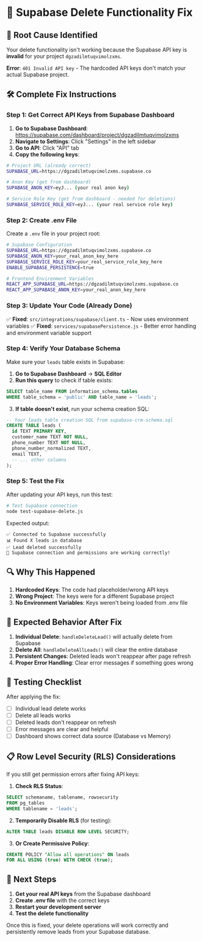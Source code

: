 # 🔧 Supabase Delete Functionality Fix

## 🚨 **Root Cause Identified**
Your delete functionality isn't working because the Supabase API key is **invalid** for your project `dgzadilmtuqvimolzxms`.

**Error**: `401 Invalid API key` - The hardcoded API keys don't match your actual Supabase project.

## 🛠️ **Complete Fix Instructions**

### Step 1: Get Correct API Keys from Supabase Dashboard

1. **Go to Supabase Dashboard**: https://supabase.com/dashboard/project/dgzadilmtuqvimolzxms
2. **Navigate to Settings**: Click "Settings" in the left sidebar
3. **Go to API**: Click "API" tab
4. **Copy the following keys**:

```bash
# Project URL (already correct)
SUPABASE_URL=https://dgzadilmtuqvimolzxms.supabase.co

# Anon Key (get from dashboard)
SUPABASE_ANON_KEY=eyJ... (your real anon key)

# Service Role Key (get from dashboard - needed for deletions)
SUPABASE_SERVICE_ROLE_KEY=eyJ... (your real service role key)
```

### Step 2: Create .env File

Create a `.env` file in your project root:

```bash
# Supabase Configuration
SUPABASE_URL=https://dgzadilmtuqvimolzxms.supabase.co
SUPABASE_ANON_KEY=your_real_anon_key_here
SUPABASE_SERVICE_ROLE_KEY=your_real_service_role_key_here
ENABLE_SUPABASE_PERSISTENCE=true

# Frontend Environment Variables
REACT_APP_SUPABASE_URL=https://dgzadilmtuqvimolzxms.supabase.co
REACT_APP_SUPABASE_ANON_KEY=your_real_anon_key_here
```

### Step 3: Update Your Code (Already Done)

✅ **Fixed**: `src/integrations/supabase/client.ts` - Now uses environment variables
✅ **Fixed**: `services/supabasePersistence.js` - Better error handling and environment variable support

### Step 4: Verify Your Database Schema

Make sure your `leads` table exists in Supabase:

1. **Go to Supabase Dashboard** → **SQL Editor**
2. **Run this query** to check if table exists:
```sql
SELECT table_name FROM information_schema.tables 
WHERE table_schema = 'public' AND table_name = 'leads';
```

3. **If table doesn't exist**, run your schema creation SQL:
```sql
-- Your leads table creation SQL from supabase-crm-schema.sql
CREATE TABLE leads (
  id TEXT PRIMARY KEY,
  customer_name TEXT NOT NULL,
  phone_number TEXT NOT NULL,
  phone_number_normalized TEXT,
  email TEXT,
  -- ... other columns
);
```

### Step 5: Test the Fix

After updating your API keys, run this test:

```bash
# Test Supabase connection
node test-supabase-delete.js
```

Expected output:
```
✅ Connected to Supabase successfully
📊 Found X leads in database
✅ Lead deleted successfully
🎉 Supabase connection and permissions are working correctly!
```

## 🔍 **Why This Happened**

1. **Hardcoded Keys**: The code had placeholder/wrong API keys
2. **Wrong Project**: The keys were for a different Supabase project
3. **No Environment Variables**: Keys weren't being loaded from .env file

## 🚀 **Expected Behavior After Fix**

1. **Individual Delete**: `handleDeleteLead()` will actually delete from Supabase
2. **Delete All**: `handleDeleteAllLeads()` will clear the entire database
3. **Persistent Changes**: Deleted leads won't reappear after page refresh
4. **Proper Error Handling**: Clear error messages if something goes wrong

## 🧪 **Testing Checklist**

After applying the fix:

- [ ] Individual lead delete works
- [ ] Delete all leads works  
- [ ] Deleted leads don't reappear on refresh
- [ ] Error messages are clear and helpful
- [ ] Dashboard shows correct data source (Database vs Memory)

## 📋 **Row Level Security (RLS) Considerations**

If you still get permission errors after fixing API keys:

1. **Check RLS Status**:
```sql
SELECT schemaname, tablename, rowsecurity 
FROM pg_tables 
WHERE tablename = 'leads';
```

2. **Temporarily Disable RLS** (for testing):
```sql
ALTER TABLE leads DISABLE ROW LEVEL SECURITY;
```

3. **Or Create Permissive Policy**:
```sql
CREATE POLICY "Allow all operations" ON leads
FOR ALL USING (true) WITH CHECK (true);
```

## 🎯 **Next Steps**

1. **Get your real API keys** from the Supabase dashboard
2. **Create .env file** with the correct keys
3. **Restart your development server**
4. **Test the delete functionality**

Once this is fixed, your delete operations will work correctly and persistently remove leads from your Supabase database. 